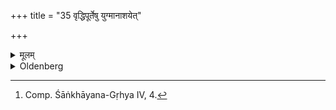 +++
title = "35 वृद्धिपूर्तेषु युग्मानाशयेत्"

+++

<details><summary>मूलम्</summary>

वृद्धिपूर्तेषु युग्मानाशयेत् ३५
</details>

<details><summary>Oldenberg</summary>

35. [^13]  On the occasion of a lucky event (such as the birth of a son, &c.) or of a meritorious work (such as the dedication of a pond or of a garden) he should give food to an even number (of Brāhmaṇas).


[^13]:  Comp. Śāṅkhāyana-Gṛhya IV, 4.
</details>
